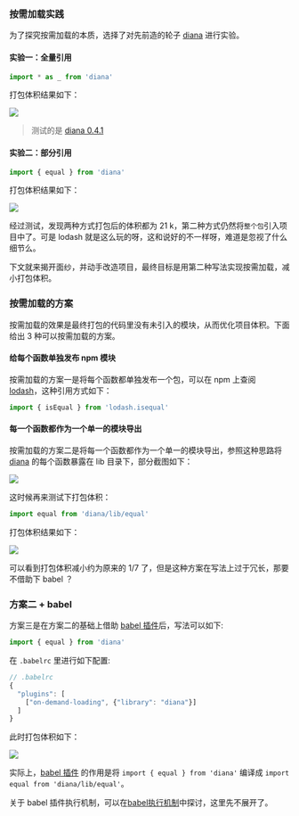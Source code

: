 ### 按需加载实践

为了探究按需加载的本质，选择了对先前造的轮子 [diana](https://github.com/MuYunyun/diana) 进行实验。

#### 实验一：全量引用

```js
import * as _ from 'diana'
```

打包体积结果如下：

![](http://oqhtscus0.bkt.clouddn.com/6de21bdb4cd2ac1d52a6e2af839ddeb0.jpg)

> 测试的是 [diana 0.4.1](https://github.com/MuYunyun/diana/tree/v0.4.1/lib)

#### 实验二：部分引用

```js
import { equal } from 'diana'
```

打包体积结果如下：

![](http://oqhtscus0.bkt.clouddn.com/57d8e10760e2ca6a264f235ba6532d27.jpg)

经过测试，发现两种方式打包后的体积都为 21 k，第二种方式仍然将`整个包`引入项目中了。可是 lodash 就是这么玩的呀，这和说好的不一样呀，难道是忽视了什么细节么。

下文就来揭开面纱，并动手改造项目，最终目标是用第二种写法实现按需加载，减小打包体积。

### 按需加载的方案

按需加载的效果是最终打包的代码里没有未引入的模块，从而优化项目体积。下面给出 3 种可以按需加载的方案。

#### 给每个函数单独发布 npm 模块

按需加载的方案一是将每个函数都单独发布一个包，可以在 npm 上查阅 [lodash](https://www.npmjs.com/search?q=lodash)，这种引用方式如下：

```js
import { isEqual } from 'lodash.isequal'
```

#### 每一个函数都作为一个单一的模块导出

按需加载的方案二是将每一个函数都作为一个单一的模块导出，参照这种思路将 [diana](https://github.com/MuYunyun/diana) 的每个函数暴露在 lib 目录下，部分截图如下：

![](http://oqhtscus0.bkt.clouddn.com/fe6032d2fc8169d21162350df63b4907.jpg-200)

这时候再来测试下打包体积：

```js
import equal from 'diana/lib/equal'
```

打包体积结果如下：

![](http://oqhtscus0.bkt.clouddn.com/45f21d4f858962dbfe423c358acbace3.jpg)

可以看到打包体积减小约为原来的 1/7 了，但是这种方案在写法上过于冗长，那要不借助下 babel ？

### 方案二 + babel

方案三是在方案二的基础上借助 [babel 插件](https://github.com/demos-platform/babel-plugin-on-demand-loading)后，写法可以如下:

```js
import { equal } from 'diana'
```

在 `.babelrc` 里进行如下配置:

```js
// .babelrc
{
  "plugins": [
    ["on-demand-loading", {"library": "diana"}]
  ]
}
```

此时打包体积如下：

![](http://oqhtscus0.bkt.clouddn.com/d1bca6090e03924a6a565570bde84c66.jpg)

实际上，[babel 插件](https://github.com/demos-platform/babel-plugin-on-demand-loading) 的作用是将 `import { equal } from 'diana'` 编译成 `import equal from 'diana/lib/equal'`。

关于 babel 插件执行机制，可以在[babel执行机制](https://github.com/MuYunyun/blog/blob/master/BasicSkill/番外篇/babel执行机制.md)中探讨，这里先不展开了。